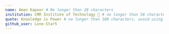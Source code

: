 ```yaml
---
name: Aman Kapoor # No longer than 28 characters
institution: CMR Institute of Technology 🚩 # no longer than 58 characters
quote: Knowledge is Power # no longer than 100 characters, avoid using quotes(") to guarantee the format remains the same.
github_user: Lone-Star5
---
```


